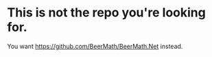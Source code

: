 # This is not the repo you're looking for.

You want https://github.com/BeerMath/BeerMath.Net instead.
